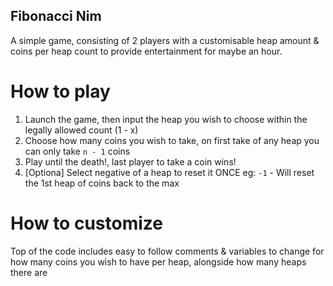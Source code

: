 ## Fibonacci Nim
A simple game, consisting of 2 players with a customisable heap amount & coins per heap count to provide entertainment for maybe an hour.

# How to play
1) Launch the game, then input the heap you wish to choose within the legally allowed count (1 - x)
2) Choose how many coins you wish to take, on first take of any heap you can only take `n - 1` coins
3) Play until the death!, last player to take a coin wins!
4) [Optiona] Select negative of a heap to reset it ONCE eg: `-1` - Will reset the 1st heap of coins back to the max

# How to customize
Top of the code includes easy to follow comments & variables to change for how many coins you wish to have per heap, alongside how many heaps there are

